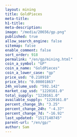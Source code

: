 ```yaml
---
layout: mining
title: GoldPieces
meta-title: 
h1-title: 
meta-description: 
image: "/media/20656/gp.png"
published: true
allow_search_engine: false
sitemap: false
enable_comment: false
sort_order: 918
permalink: "/en/gp/mining.html"
coin_a_symbol: "GP"
coin_a_name: "GoldPieces"
coin_a_lower_case: "gp"
price_usd: "0.218918"
price_btc: "0.00001863"
24h_volume_usd: "592.142"
market_cap_usd: "1220161.0"
total_supply: "1220161.0"
available_supply: "1220161.0"
percent_change_1h: "3.25"
percent_change_24h: "-4.37"
percent_change_7d: "-16.92"
last_updated: "1517140745"
parent-url: "/en/gp/"
author: Sam
---
```


